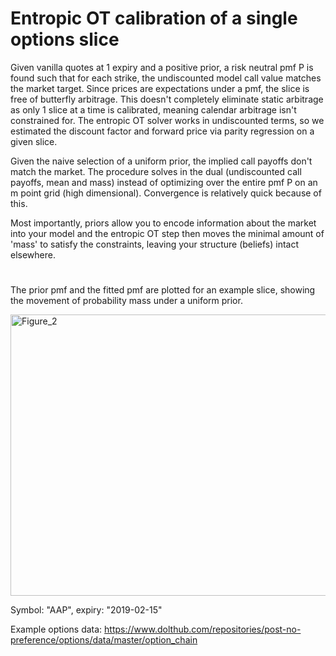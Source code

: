 # Entropic OT calibration of a single options slice 

Given vanilla quotes at 1 expiry and a positive prior, a risk neutral pmf P is found such that for each strike, the undiscounted model call value matches the market target. Since prices are expectations under a pmf, the slice is free of butterfly arbitrage. This doesn't completely eliminate static arbitrage as only 1 slice at a time is calibrated, meaning calendar arbitrage isn't constrained for. The entropic OT solver works in undiscounted terms, so we estimated the discount factor and forward price via parity regression on a given slice.

Given the naive selection of a uniform prior, the implied call payoffs don't match the market. The procedure solves in the dual (undiscounted call payoffs, mean and mass) instead of optimizing over the entire pmf P on an m point grid (high dimensional). Convergence is relatively quick because of this.

Most importantly, priors allow you to encode information about the market into your model and the entropic OT step then moves the minimal amount of 'mass' to satisfy the constraints, leaving your structure (beliefs) intact elsewhere.

#

The prior pmf and the fitted pmf are plotted for an example slice, showing the movement of probability mass under a uniform prior.

<img width="800" height="450" alt="Figure_2" src="https://github.com/user-attachments/assets/6bf1ceec-e954-46bc-b71b-b709282bba3c" />

Symbol: "AAP", expiry: "2019-02-15"

Example options data: https://www.dolthub.com/repositories/post-no-preference/options/data/master/option_chain
